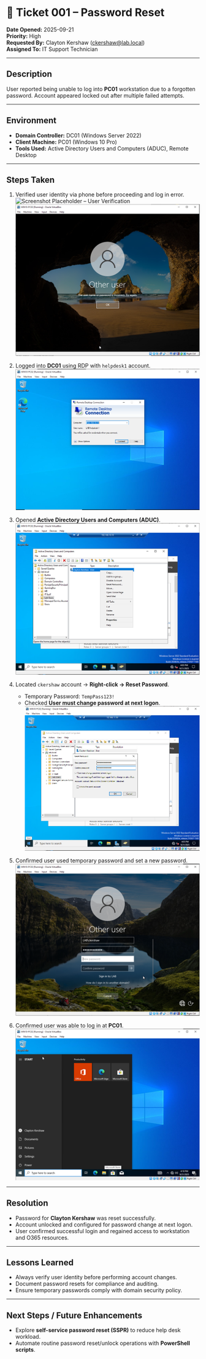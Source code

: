 # 🧾 Ticket 001 – Password Reset

**Date Opened:** 2025-09-21  
**Priority:** High  
**Requested By:** Clayton Kershaw (ckershaw@lab.local)  
**Assigned To:** IT Support Technician  

---

## Description  
User reported being unable to log into **PC01** workstation due to a forgotten password. Account appeared locked out after multiple failed attempts.  

---

## Environment  
- **Domain Controller:** DC01 (Windows Server 2022)  
- **Client Machine:** PC01 (Windows 10 Pro)  
- **Tools Used:** Active Directory Users and Computers (ADUC), Remote Desktop  

---

## Steps Taken  

1. Verified user identity via phone before proceeding and log in error.  
   ![Screenshot Placeholder – User Verification](Ticket001_step0.PNG)
   ![Screenshot Placeholder – User Log in Error](Screenshots/Ticket001_step1.PNG)  

2. Logged into **DC01** using RDP with `helpdesk1` account.  
   ![Screenshot Placeholder – RDP to DC01](Screenshots/Ticket001_step2.PNG)  

3. Opened **Active Directory Users and Computers (ADUC)**.  
   ![Screenshot Placeholder – ADUC Console](Screenshots/Ticket001_step3.PNG)  

4. Located `ckershaw` account → **Right-click → Reset Password**.  
   - Temporary Password: `TempPass123!`  
   - Checked **User must change password at next logon**.  
   ![Screenshot Placeholder – Password Reset in ADUC](Screenshots/Ticket001_step4.PNG)  

5. Confirmed user used temporary password and set a new password.  
   ![Screenshot Placeholder – Unlock Account](Screenshots/Ticket001_step5.PNG)  

6. Confirmed user was able to log in at **PC01**.  
   ![Screenshot Placeholder – User Login Success](Screenshots/Ticket001_step6.PNG)  

---

## Resolution  
- Password for **Clayton Kershaw** was reset successfully.  
- Account unlocked and configured for password change at next logon.  
- User confirmed successful login and regained access to workstation and O365 resources.  

---

## Lessons Learned  
- Always verify user identity before performing account changes.  
- Document password resets for compliance and auditing.  
- Ensure temporary passwords comply with domain security policy.  

---

## Next Steps / Future Enhancements  
- Explore **self-service password reset (SSPR)** to reduce help desk workload.  
- Automate routine password reset/unlock operations with **PowerShell scripts**.  